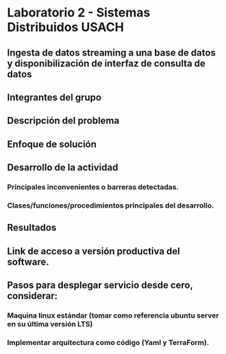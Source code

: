 # Laboratorio 2 - Sistemas Distribuidos USACH

## Ingesta de datos streaming a una base de datos y disponibilización de interfaz de consulta de datos

## Integrantes del grupo
## Descripción del problema
## Enfoque de solución
## Desarrollo de la actividad
### Principales inconvenientes o barreras detectadas.
### Clases/funciones/procedimientos principales del desarrollo.
## Resultados
## Link de acceso a versión productiva del software.
##  Pasos para desplegar servicio desde cero, considerar:
### Maquina linux estándar (tomar como referencia ubuntu server en su última versión LTS)
### Implementar arquitectura como código (Yaml y TerraForm).

